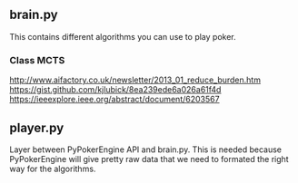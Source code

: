 ## brain.py
This contains different algorithms you can use to play poker.

### Class MCTS
http://www.aifactory.co.uk/newsletter/2013_01_reduce_burden.htm
https://gist.github.com/kjlubick/8ea239ede6a026a61f4d
https://ieeexplore.ieee.org/abstract/document/6203567

## player.py
Layer between PyPokerEngine API and brain.py. This is needed because PyPokerEngine will give pretty raw data that we need to formated the right way for the algorithms.



